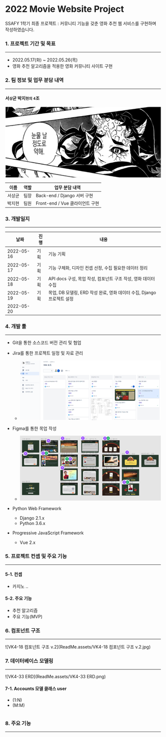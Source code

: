 # 2022 Movie Website Project

SSAFY 1학기 최종 프로젝트 : 커뮤니티 기능을 갖춘 영화 추천 웹 서비스를 구현하며 작성하였습니다. 



### 1. 프로젝트 기간 및 목표

---

- 2022.05.17(화) ~ 2022.05.26(목)
- 영화 추천 알고리즘을 적용한 영화 커뮤니티 사이트 구현 



### 2. 팀 정보 및 업무 분담 내역

---

#### 서`상`균 박지`현의` `4`조 

![팀이미지](ReadMe.assets/팀이미지.png)

| 이름   | 역할 | 업무 분담 내역                  |
| ------ | ---- | ------------------------------- |
| 서상균 | 팀장 | Back-end / Django 서버 구현     |
| 박지현 | 팀원 | Front-end / Vue 클라이언트 구현 |



### 3. 개발일지

---

| 날짜       | 진행 | 내용                                                         |
| ---------- | ---- | ------------------------------------------------------------ |
| 2022-05-16 | 기획 | 기능 기획                                                    |
| 2022-05-17 | 기획 | 기능 구체화, 디자인 컨셉 선정, 수집 필요한 데이터 정리       |
| 2022-05-18 | 기획 | API docs 구성, 목업 작성, 컴포넌트 구조 작성, 영화 데이터 수집 |
| 2022-05-19 | 기획 | 목업, DB 모델링, ERD 작성 완료, 영화 데이터 수집, Django 프로젝트 설정 |
| 2022-05-20 |      |                                                              |



### 4.  개발 툴

---

- Git을 통한 소스코드 버전 관리 및 협업 
- Jira를 통한 프로젝트 일정 및 자료 관리
  - ![image-20220520095952368](ReadMe.assets/image-20220520095952368.png)

- Figma를 통한 목업 작성
  - ![image-20220520104813792](ReadMe.assets/image-20220520104813792.png)

- Python Web Framework
  - Django 2.1.x
  - Python 3.6.x
- Progressive JavaScript Framework 
  - Vue 2.x



### 5. 프로젝트 컨셉 및 주요 기능 

---

#### 5-1. 컨셉

- 카지노 .. 

#### 5-2. 주요 기능

- 추천 알고리즘 
- 주요 기능(MVP)



### 6. 컴포넌트 구조

---

![VK4-18 컴포넌트 구조 v.2](ReadMe.assets/VK4-18 컴포넌트 구조 v.2.jpg)

### 7. 데이터베이스 모델링

---

![VK4-33 ERD](ReadMe.assets/VK4-33 ERD.png)



#### 7-1. Accounts 모델 클래스 user

- (1:N)
- (M:M)

```python
```



### 8. 주요 기능 

---

